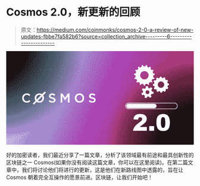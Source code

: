 # Cosmos 2.0，新更新的回顾

> 原文：<https://medium.com/coinmonks/cosmos-2-0-a-review-of-new-updates-fbbe7fa582b6?source=collection_archive---------6----------------------->

![](img/a5f7d695d54b1b8e96b6aca04979fef7.png)

好的加密读者，我们最近分享了一篇文章，分析了该领域最有前途和最具创新性的区块链之一 Cosmos(如果你没有阅读这篇文章，你可以在这里阅读)。在第二篇文章中，我们将讨论他们将进行的更新，这是他们在新路线图中透露的，旨在让 Cosmos 朝着完全互操作的愿景前进。区块链，让我们开始吧！